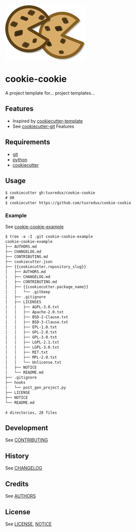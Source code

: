 ![Cookie Cookie Logo](assets/cookie-cookie-logo.png "Cookie Cookie Logo")

# cookie-cookie
A project template for... project templates...

## Features
- Inspired by [cookiecutter-template](https://github.com/eviweb/cookiecutter-template)
- See [cookiecutter-git](https://github.com/tuxredux/cookiecutter-git#features) Features

## Requirements
- [git](https://git-scm.com/downloads)
- [python](https://www.python.org/downloads/)
- [cookiecutter](https://github.com/audreyr/cookiecutter)

## Usage
    $ cookiecutter gh:tuxredux/cookie-cookie
    # OR
    $ cookiecutter https://github.com/tuxredux/cookie-cookie

### Example
See [cookie-cookie-example](https://github.com/tuxredux/cookie-cookie-example)

    $ tree -a -I .git cookie-cookie-example
    cookie-cookie-example
    ├── AUTHORS.md
    ├── CHANGELOG.md
    ├── CONTRIBUTING.md
    ├── cookiecutter.json
    ├── {{cookiecutter.repository_slug}}
    │   ├── AUTHORS.md
    │   ├── CHANGELOG.md
    │   ├── CONTRIBUTING.md
    │   ├── {{cookiecutter.package_name}}
    │   │   └── .gitkeep
    │   ├── .gitignore
    │   ├── LICENSES
    │   │   ├── AGPL-3.0.txt
    │   │   ├── Apache-2.0.txt
    │   │   ├── BSD-2-Clause.txt
    │   │   ├── BSD-3-Clause.txt
    │   │   ├── EPL-1.0.txt
    │   │   ├── GPL-2.0.txt
    │   │   ├── GPL-3.0.txt
    │   │   ├── LGPL-2.1.txt
    │   │   ├── LGPL-3.0.txt
    │   │   ├── MIT.txt
    │   │   ├── MPL-2.0.txt
    │   │   └── Unlicense.txt
    │   ├── NOTICE
    │   └── README.md
    ├── .gitignore
    ├── hooks
    │   └── post_gen_project.py
    ├── LICENSE
    ├── NOTICE
    └── README.md

    4 directories, 28 files

## Development
See [CONTRIBUTING](CONTRIBUTING.md)

## History
See [CHANGELOG](CHANGELOG.md)

## Credits
See [AUTHORS](AUTHORS.md)

## License
See [LICENSE](LICENSE), [NOTICE](NOTICE)
